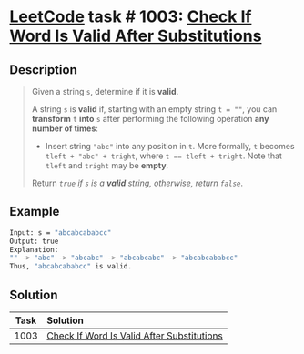 # [LeetCode][leetcode] task # 1003: [Check If Word Is Valid After Substitutions][task]

Description
-----------

> Given a string `s`, determine if it is **valid**.
> 
> A string `s` is **valid** if, starting with an empty string `t = ""`,
> you can **transform** `t` **into** `s` after performing the following operation **any number of times**:
> * Insert string `"abc"` into any position in `t`.
> More formally, `t` becomes `tleft + "abc" + tright`, where `t == tleft + tright`.
> Note that `tleft` and `tright` may be **empty**.
>
> Return _`true` if `s` is a **valid** string, otherwise, return `false`_.

Example
-------

```sh
Input: s = "abcabcababcc"
Output: true
Explanation:
"" -> "abc" -> "abcabc" -> "abcabcabc" -> "abcabcababcc"
Thus, "abcabcababcc" is valid.
```

Solution
--------

| Task | Solution                                               |
|:----:|:-------------------------------------------------------|
| 1003 | [Check If Word Is Valid After Substitutions][solution] |


[leetcode]: <http://leetcode.com/>
[task]: <https://leetcode.com/problems/check-if-word-is-valid-after-substitutions/>
[solution]: <https://github.com/wellaxis/praxis-leetcode/blob/main/src/main/java/com/witalis/praxis/leetcode/task/h11/p1003/option/Practice.java>
